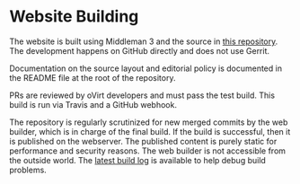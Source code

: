 Website Building
================

The website is built using Middleman 3 and the source in [this repository][1].
The development happens on GitHub directly and does not use Gerrit.

Documentation on the source layout and editorial policy is documented in the
README file at the root of the repository.

PRs are reviewed by oVirt developers and must pass the test build. This build
is run via Travis and a GitHub webhook.

The repository is regularly scrutinized for new merged commits by the web
builder, which is in charge of the final build. If the build is successful,
then it is published on the webserver. The published content is purely static
for performance and security reasons. The web builder is not accessible from
the outside world. The [latest build log][2] is available to help debug build
problems.

[1]: https://github.com/oVirt/ovirt-site
[2]: https://www.ovirt.org/build_log.txt

